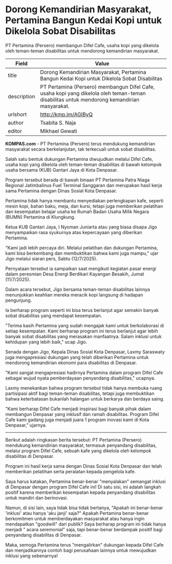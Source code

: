 # Dorong Kemandirian Masyarakat, Pertamina Bangun Kedai Kopi untuk Dikelola Sobat Disabilitas

PT Pertamina (Persero) membangun Difel Cafe, usaha kopi yang dikelola oleh teman-teman disabilitas untuk mendorong kemandirian masyarakat.

| Field       | Value                                                       |
|-------------|-------------------------------------------------------------|
| title       | Dorong Kemandirian Masyarakat, Pertamina Bangun Kedai Kopi untuk Dikelola Sobat Disabilitas |
| description | PT Pertamina (Persero) membangun Difel Cafe, usaha kopi yang dikelola oleh teman-teman disabilitas untuk mendorong kemandirian masyarakat. |
| urlshort    | http://kmp.im/AGIByQ |
| author      | Tsabita S. Naja |
| editor      | Mikhael Gewati |

**KOMPAS.com** - PT Pertamina (Persero) terus mendukung kemandirian masyarakat secara berkelanjutan, tak terkecuali untuk sobat disabilitas. 

Salah satu bentuk dukungan Pertamina diwujudkan melalui Difel Cafe, usaha kopi yang dikelola oleh teman-teman disabilitas di bawah kelompok usaha bersama (KUB) Gantari Jaya di Kota Denpasar.

Program tersebut berada di bawah binaan PT Pertamina Patra Niaga Regional Jatimbalinus Fuel Terminal Sanggaran dan merupakan hasil kerja sama Pertamina dengan Dinas Sosial Kota Denpasar.

Pertamina tidak hanya membantu menyediakan perlengkapan kafe, seperti mesin kopi, bahan baku, meja, dan kursi, tetapi juga memberikan pelatihan dan kesempatan belajar usaha ke Rumah Badan Usaha Milik Negara (BUMN) Pertamina di Klungkung.

Ketua KUB Gantari Jaya, I Nyoman Juniarta atau yang biasa disapa Jigo menyampaikan rasa syukurnya atas kepercayaan yang diberikan Pertamina. 

"Kami jadi lebih percaya diri. Melalui pelatihan dan dukungan Pertamina, kami bisa berkembang dan membuktikan bahwa kami juga mampu," ujar Jigo melalui siaran pers, Sabtu (12/7/2025).

Pernyataan tersebut ia sampaikan saat mengikuti kegiatan pasar energi dalam peresmian Desa Energi Berdikari Kayangan Besakih, Jumat (11/7/2025).

Dalam acara tersebut, Jigo bersama teman-teman disabilitas lainnya menunjukkan keahlian mereka meracik kopi langsung di hadapan pengunjung. 

Ia berharap program seperti ini bisa terus berlanjut agar semakin banyak sobat disabilitas yang mendapat kesempatan.

"Terima kasih Pertamina yang sudah mengajak kami untuk berkolaborasi di setiap kesempatan. Kami berharap program ini terus berlanjut agar lebih banyak sobat disabilitas yang merasakan manfaatnya. Salam inklusi untuk kehidupan yang lebih baik," ucap Jigo.

Senada dengan Jigo, Kepala Dinas Sosial Kota Denpasar, Laxmy Saraswaty juga mengapresiasi dukungan yang telah diberikan Pertamina untuk mendorong kemandirian ekonomi para disabilitas di Denpasar.

"Kami sangat mengapresiasi hadirnya Pertamina dalam program Difel Cafe sebagai wujud nyata pemberdayaan penyandang disabilitas," ucapnya.

Laxmy menekankan bahwa program tersebut tidak hanya membuka ruang partisipasi aktif bagi teman-teman disabilitas, tetapi juga membuktikan bahwa keterbatasan bukanlah halangan untuk berkarya dan berdaya saing.

"Kami berharap Difel Cafe menjadi inspirasi bagi banyak pihak dalam membangun Denpasar yang inklusif dan ramah disabilitas. Program Difel Cafe kami gadang juga menjadi juara 1 program inovasi kami di Kota Denpasar," ujarnya.

---
Berikut adalah ringkasan berita tersebut: PT Pertamina (Persero) mendukung kemandirian masyarakat, termasuk penyandang disabilitas, melalui program Difel Cafe, sebuah kafe yang dikelola oleh kelompok disabilitas di Denpasar.

 Program ini hasil kerja sama dengan Dinas Sosial Kota Denpasar dan telah memberikan pelatihan serta peralatan kepada pengelola kafe.



Saya harus katakan, Pertamina benar-benar "menyalakan" semangat inklusi di Denpasar dengan program Difel Cafe ini! Di satu sisi, ini adalah langkah positif karena memberikan kesempatan kepada penyandang disabilitas untuk mandiri dan berinovasi.

 Namun, di sisi lain, saya tidak bisa tidak bertanya, "Apakah ini benar-benar 'inklusi' atau hanya 'aku janji' saja?" Apakah Pertamina benar-benar berkomitmen untuk memberdayakan masyarakat atau hanya ingin mendapatkan "goodwill" dari publik? Saya berharap program ini tidak hanya menjadi " acara seremonial" saja, tapi benar-benar berdampak positif bagi penyandang disabilitas di Denpasar.

 Maka, semoga Pertamina terus "mengalirkan" dukungan kepada Difel Cafe dan menjadikannya contoh bagi perusahaan lainnya untuk mewujudkan inklusi yang sebenarnya!
